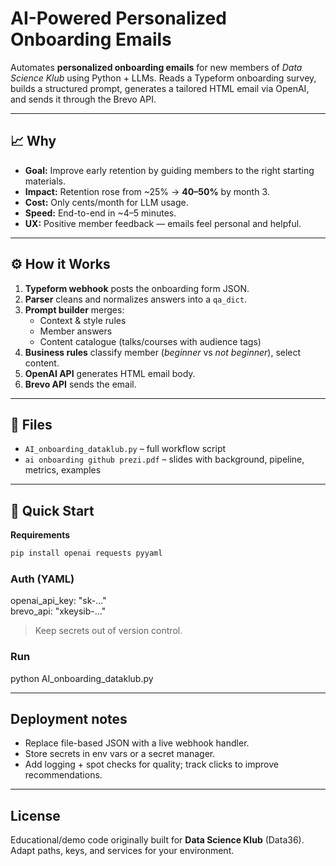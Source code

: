 # AI-Powered Personalized Onboarding Emails

Automates **personalized onboarding emails** for new members of *Data Science Klub* using Python + LLMs. Reads a Typeform onboarding survey, builds a structured prompt, generates a tailored HTML email via OpenAI, and sends it through the Brevo API.

---

## 📈 Why

- **Goal:** Improve early retention by guiding members to the right starting materials.
- **Impact:** Retention rose from ~25% → **40–50%** by month 3.
- **Cost:** Only cents/month for LLM usage.
- **Speed:** End-to-end in ~4–5 minutes.
- **UX:** Positive member feedback — emails feel personal and helpful.

---

## ⚙ How it Works

1. **Typeform webhook** posts the onboarding form JSON.
2. **Parser** cleans and normalizes answers into a `qa_dict`.
3. **Prompt builder** merges:
   - Context & style rules
   - Member answers
   - Content catalogue (talks/courses with audience tags)
4. **Business rules** classify member (*beginner* vs *not beginner*), select content.
5. **OpenAI API** generates HTML email body.
6. **Brevo API** sends the email.

---

## 📂 Files

- `AI_onboarding_dataklub.py` – full workflow script
- `ai onboarding github prezi.pdf` – slides with background, pipeline, metrics, examples

---

## 🚀 Quick Start

**Requirements**
```bash
pip install openai requests pyyaml
```

### Auth (YAML)  
openai_api_key: "sk-..."  
brevo_api: "xkeysib-..."  

> Keep secrets out of version control.  

### Run  
python AI_onboarding_dataklub.py  

---

## Deployment notes  

- Replace file-based JSON with a live webhook handler.  
- Store secrets in env vars or a secret manager.  
- Add logging + spot checks for quality; track clicks to improve recommendations.  

---

## License  

Educational/demo code originally built for **Data Science Klub** (Data36). Adapt paths, keys, and services for your environment.  

